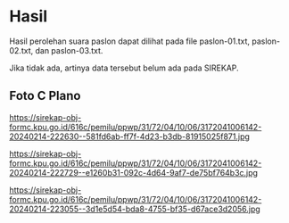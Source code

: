 # Hasil

Hasil perolehan suara paslon dapat dilihat pada file paslon-01.txt, paslon-02.txt, dan paslon-03.txt.

Jika tidak ada, artinya data tersebut belum ada pada SIREKAP.

## Foto C Plano

https://sirekap-obj-formc.kpu.go.id/616c/pemilu/ppwp/31/72/04/10/06/3172041006142-20240214-222630--581fd6ab-ff7f-4d23-b3db-81915025f871.jpg

https://sirekap-obj-formc.kpu.go.id/616c/pemilu/ppwp/31/72/04/10/06/3172041006142-20240214-222729--e1260b31-092c-4d64-9af7-de75bf764b3c.jpg

https://sirekap-obj-formc.kpu.go.id/616c/pemilu/ppwp/31/72/04/10/06/3172041006142-20240214-223055--3d1e5d54-bda8-4755-bf35-d67ace3d2056.jpg
